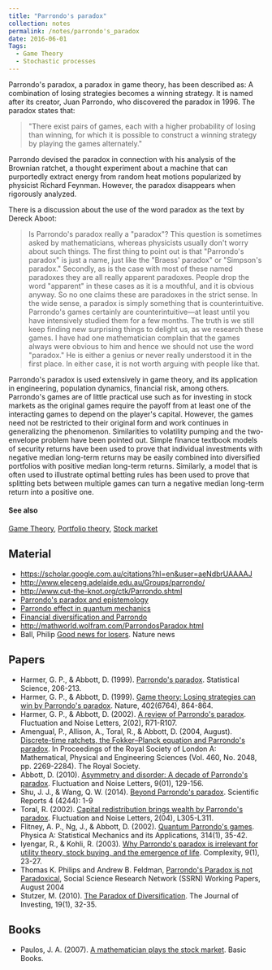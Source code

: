 ```yaml
---
title: "Parrondo's paradox"
collection: notes
permalink: /notes/parrondo's_paradox
date: 2016-06-01
Tags:
  - Game Theory
  - Stochastic processes
---
```


Parrondo's paradox, a paradox in game theory, has been described as: A combination of losing strategies becomes a winning strategy. It is named after its creator, Juan Parrondo, who discovered the paradox in 1996. The paradox states that:

> "There exist pairs of games, each with a higher probability of losing than winning, for which it is possible to construct a winning strategy by playing the games alternately."

Parrondo devised the paradox in connection with his analysis of the Brownian ratchet, a thought experiment about a machine that can purportedly extract energy from random heat motions popularized by physicist Richard Feynman. However, the paradox disappears when rigorously analyzed.

There is a discussion about the use of the word paradox as the text by Dereck Aboot:

> Is Parrondo's paradox really a "paradox"? This question is sometimes asked by mathematicians, whereas physicists usually don't worry about such things. The first thing to point out is that "Parrondo's paradox" is just a name, just like the "Braess' paradox" or "Simpson's paradox." Secondly, as is the case with most of these named paradoxes they are all really apparent paradoxes. People drop the word "apparent" in these cases as it is a mouthful, and it is obvious anyway. So no one claims these are paradoxes in the strict sense. In the wide sense, a paradox is simply something that is counterintuitive. Parrondo's games certainly are counterintuitive—at least until you have intensively studied them for a few months. The truth is we still keep finding new surprising things to delight us, as we research these games. I have had one mathematician complain that the games always were obvious to him and hence we should not use the word "paradox." He is either a genius or never really understood it in the first place. In either case, it is not worth arguing with people like that. 


Parrondo's paradox is used extensively in game theory, and its application in engineering, population dynamics, financial risk, among others. Parrondo's games are of little practical use such as for investing in stock markets as the original games require the payoff from at least one of the interacting games to depend on the player's capital. However, the games need not be restricted to their original form and work continues in generalizing the phenomenon. Similarities to volatility pumping and the two-envelope problem have been pointed out. Simple finance textbook models of security returns have been used to prove that individual investments with negative median long-term returns may be easily combined into diversified portfolios with positive median long-term returns. Similarly, a model that is often used to illustrate optimal betting rules has been used to prove that splitting bets between multiple games can turn a negative median long-term return into a positive one.


#### See also
[Game Theory](/notes/game_theory), [Portfolio theory](/notes/portfolio_theory), [Stock market](/notes/stock_market)


## Material
* https://scholar.google.com.au/citations?hl=en&user=aeNdbrUAAAAJ
* http://www.eleceng.adelaide.edu.au/Groups/parrondo/
* http://www.cut-the-knot.org/ctk/Parrondo.shtml
* [Parrondo's paradox and epistemology](http://www.fil.lu.se/HommageaWlodek/site/papper/StjernbergFredrik.pdf)
* [Parrondo effect in quantum mechanics](http://www.ingentaconnect.com/content/els/03784371/2003/00000324/00000001/art01909)
* [Financial diversification and Parrondo](http://leeds.colorado.edu/uploadedFiles/Centers_of_Excellence/Burridge_Center/Working_Papers/ParadoxOfDiversification.pdf)
* http://mathworld.wolfram.com/ParrondosParadox.html
* Ball, Philip [Good news for losers](http://www.nature.com/news/1999/991223/full/news991223-13.html). Nature news


## Papers
* Harmer, G. P., & Abbott, D. (1999). [Parrondo's paradox](http://projecteuclid.org/download/pdf_1/euclid.ss/1009212247). Statistical Science, 206-213.
* Harmer, G. P., & Abbott, D. (1999). [Game theory: Losing strategies can win by Parrondo's paradox](http://www.eleceng.adelaide.edu.au/personal/dabbott/media/IWJ_abbottDec1999.pdf). Nature, 402(6764), 864-864.
* Harmer, G. P., & Abbott, D. (2002). [A review of Parrondo's paradox](http://www.eleceng.adelaide.edu.au/personal/dabbott/publications/FNL_harmer2002.pdf). Fluctuation and Noise Letters, 2(02), R71-R107.
* Amengual, P., Allison, A., Toral, R., & Abbott, D. (2004, August). [Discrete-time ratchets, the Fokker–Planck equation and Parrondo's paradox](http://arxiv.org/pdf/cond-mat/0308609.pdf). In Proceedings of the Royal Society of London A: Mathematical, Physical and Engineering Sciences (Vol. 460, No. 2048, pp. 2269-2284). The Royal Society.
* Abbott, D. (2010). [Asymmetry and disorder: A decade of Parrondo's paradox](http://www.eleceng.adelaide.edu.au/Personal/dabbott/publications/FNL_abbott2010b.pdf). Fluctuation and Noise Letters, 9(01), 129-156.
* Shu, J. J., & Wang, Q. W. (2014). [Beyond Parrondo's paradox](http://arxiv.org/pdf/1403.5468). Scientific Reports 4 (4244): 1-9
* Toral, R. (2002). [Capital redistribution brings wealth by Parrondo's paradox](http://arxiv.org/pdf/cond-mat/0206385). Fluctuation and Noise Letters, 2(04), L305-L311.
* Flitney, A. P., Ng, J., & Abbott, D. (2002). [Quantum Parrondo's games](http://arxiv.org/pdf/quant-ph/0201037). Physica A: Statistical Mechanics and its Applications, 314(1), 35-42.
* Iyengar, R., & Kohli, R. (2003). [Why Parrondo's paradox is irrelevant for utility theory, stock buying, and the emergence of life](https://www.researchgate.net/profile/Rajeev_Kohli/publication/220657468_Why_Parrondo's_paradox_is_irrelevant_for_utility_theory_stock_buying_and_the_emergence_of_life/links/0c9605274687aaad8e000000.pdf). Complexity, 9(1), 23-27.
* Thomas K. Philips and Andrew B. Feldman, [Parrondo's Paradox is not Paradoxical](papers.ssrn.com/sol3/papers.cfm?abstract_id=581521), Social Science Research Network (SSRN) Working Papers, August 2004
* Stutzer, M. (2010). [The Paradox of Diversification](http://www.iijournals.com/doi/pdfplus/10.3905/JOI.2010.19.1.032). The Journal of Investing, 19(1), 32-35.


## Books
* Paulos, J. A. (2007). [A mathematician plays the stock market](https://www.goodreads.com/book/show/153708.A_Mathematician_Plays_The_Stock_Market). Basic Books.



